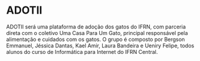 # ADOTII
ADOTII será uma plataforma de adoção dos gatos do IFRN, com parceria direta com o coletivo Uma Casa Para Um Gato, principal responsável pela alimentação e cuidados com os gatos. O grupo é composto por Bergson Emmanuel, Jéssica Dantas, Kael Amir, Laura Bandeira e Ueniry Felipe, todos alunos do curso de Informática para Internet do IFRN Central.
